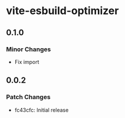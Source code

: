 # vite-esbuild-optimizer

## 0.1.0

### Minor Changes

-   Fix import

## 0.0.2

### Patch Changes

-   fc43cfc: Initial release
